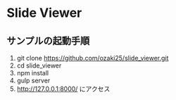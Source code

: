 # Slide Viewer

## サンプルの起動手順

1. git clone https://github.com/ozaki25/slide_viewer.git
1. cd slide_viewer
1. npm install
1. gulp server
1. http://127.0.0.1:8000/ にアクセス
